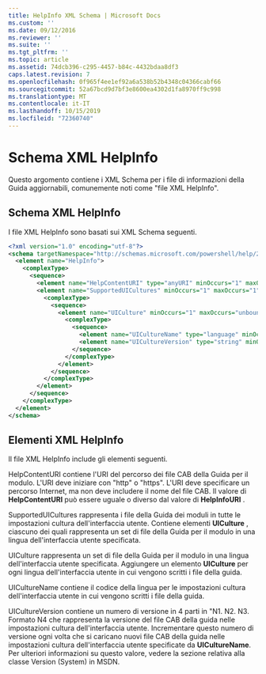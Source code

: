 ```yaml
---
title: HelpInfo XML Schema | Microsoft Docs
ms.custom: ''
ms.date: 09/12/2016
ms.reviewer: ''
ms.suite: ''
ms.tgt_pltfrm: ''
ms.topic: article
ms.assetid: 74dcb396-c295-4457-b84c-4432bdaa8df3
caps.latest.revision: 7
ms.openlocfilehash: 0f965f4ee1ef92a6a538b52b4348c04366cabf66
ms.sourcegitcommit: 52a67bcd9d7bf3e8600ea4302d1fa8970ff9c998
ms.translationtype: MT
ms.contentlocale: it-IT
ms.lasthandoff: 10/15/2019
ms.locfileid: "72360740"
---
```

# <a name="helpinfo-xml-schema"></a>Schema XML HelpInfo

Questo argomento contiene i XML Schema per i file di informazioni della Guida aggiornabili, comunemente noti come "file XML HelpInfo".

## <a name="helpinfo-xml-schema"></a>Schema XML HelpInfo

I file XML HelpInfo sono basati sui XML Schema seguenti.

```xml
<?xml version="1.0" encoding="utf-8"?>
<schema targetNamespace="http://schemas.microsoft.com/powershell/help/2010/05" xmlns="http://www.w3.org/2001/XMLSchema">
  <element name="HelpInfo">
    <complexType>
      <sequence>
        <element name="HelpContentURI" type="anyURI" minOccurs="1" maxOccurs="1" />
        <element name="SupportedUICultures" minOccurs="1" maxOccurs="1">
          <complexType>
            <sequence>
              <element name="UICulture" minOccurs="1" maxOccurs="unbounded">
                <complexType>
                  <sequence>
                    <element name="UICultureName" type="language" minOccurs="1" maxOccurs="1" />
                    <element name="UICultureVersion" type="string" minOccurs="1" maxOccurs="1" />
                  </sequence>
                </complexType>
              </element>
            </sequence>
          </complexType>
        </element>
      </sequence>
    </complexType>
  </element>
</schema>
```

## <a name="helpinfo-xml-elements"></a>Elementi XML HelpInfo

Il file XML HelpInfo include gli elementi seguenti.

HelpContentURI contiene l'URI del percorso dei file CAB della Guida per il modulo. L'URI deve iniziare con "http" o "https". L'URI deve specificare un percorso Internet, ma non deve includere il nome del file CAB. Il valore di **HelpContentURI** può essere uguale o diverso dal valore di **HelpInfoURI** .

SupportedUICultures rappresenta i file della Guida dei moduli in tutte le impostazioni cultura dell'interfaccia utente. Contiene elementi **UICulture** , ciascuno dei quali rappresenta un set di file della Guida per il modulo in una lingua dell'interfaccia utente specificata.

UICulture rappresenta un set di file della Guida per il modulo in una lingua dell'interfaccia utente specificata. Aggiungere un elemento **UICulture** per ogni lingua dell'interfaccia utente in cui vengono scritti i file della guida.

UICultureName contiene il codice della lingua per le impostazioni cultura dell'interfaccia utente in cui vengono scritti i file della guida.

UICultureVersion contiene un numero di versione in 4 parti in "N1. N2. N3. Formato N4 che rappresenta la versione del file CAB della guida nelle impostazioni cultura dell'interfaccia utente. Incrementare questo numero di versione ogni volta che si caricano nuovi file CAB della guida nelle impostazioni cultura dell'interfaccia utente specificate da **UICultureName**. Per ulteriori informazioni su questo valore, vedere la sezione relativa alla classe Version (System) in MSDN.